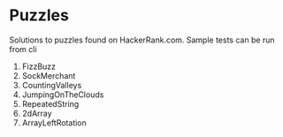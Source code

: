 # Puzzles

Solutions to puzzles found on HackerRank.com. Sample tests can be run from cli

1. FizzBuzz
2. SockMerchant
3. CountingValleys
4. JumpingOnTheClouds
5. RepeatedString
6. 2dArray
7. ArrayLeftRotation
